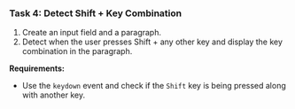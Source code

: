 ### **Task 4: Detect Shift + Key Combination**
1. Create an input field and a paragraph.
2. Detect when the user presses Shift + any other key and display the key combination in the paragraph.

**Requirements:**
- Use the `keydown` event and check if the `Shift` key is being pressed along with another key.